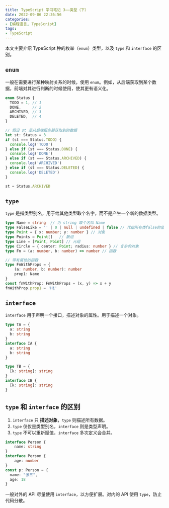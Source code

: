 ```yaml
---
title: TypeScript 学习笔记 3——类型（下）
date: 2022-09-06 22:36:56
categories:
- [编程语言, TypeScript]
tags:
- TypeScript
---
```


本文主要介绍 TypeScript 种的枚举（`enum`）类型，以及 `type` 和 `interface` 的区别。

<!-- more -->

## `enum`

一般在需要进行某种映射关系的时候，使用 `enum`。例如，从后端获取到某个数据，前端对其进行判断的时候使用，使其更有语义化。

```typescript
enum Status {
  TODO = 1, // 1
  DONE,     // 2
  ARCHIVED, // 3
  DELETED,  // 4
}

// 假设 st 是从后端服务器获取到的数据
let st: Status = 3
if (st === Status.TODO) {
  console.log('TODO')
} else if (st === Status.DONE) {
  console.log('DONE')
} else if (st === Status.ARCHIVED) {
  console.log('ARCHIVED')
} else if (st === Status.DELETED) {
  console.log('DELETED')
}

st = Status.ARCHIVED
```

## `type`

`type` 是指类型别名，用于给其他类型取个名字，而不是产生一个新的数据类型。

```typescript
type Name = string  // 为 string 取个名叫 Name
type FalseLike = '' | 0 | null | undefined | false // 代指所有类false的值
type Point = { x: number; y: number } // 对象
type Points = Point[]   // 数组
type Line = [Point, Point] // 元组
type Circle = { center: Point; radius: number } // 复杂的对象
type Fn = (a: number, b: number) => number // 函数

// 带有属性的函数
type FnWithProps = {
    (a: number, b: number): number
    prop1: Name
}
const fnWithProp: FnWithProps = (x, y) => x + y
fnWithProp.prop1 = 'Hi'
```

## `interface`

`interface` 用于声明一个接口，描述对象的属性。用于描述一个对象。

```typescript
type TA = {
  a: string
  b: string
}
interface IA {
  a: string
  b: string
}

type TB = {
  [k: string]: string
}
interface IB {
  [k: string]: string
}
```

## `type` 和 `interface` 的区别

1. `interface` 只 **描述对象**，`type` 则描述所有数据。
2. `type` 仅仅是类型别名，`interface` 则是类型声明。
3. `type` 不可以重新赋值，`interface` 多次定义会合并。

  ```typescript
  interface Person {
      name: string
  }
  interface Person {
      age: number
  }
  const p: Person = {
    name: "张三",
    age: 18
  }
  ```

  一般对外的 API 尽量使用 `interface`，以方便扩展。对内的 API 使用 `type`，防止代码分散。
